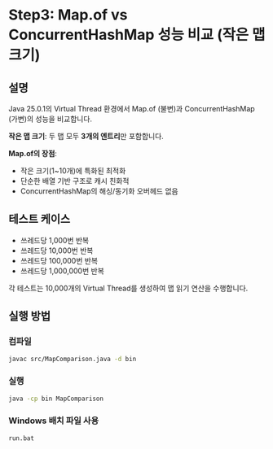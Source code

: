 # Step3: Map.of vs ConcurrentHashMap 성능 비교 (작은 맵 크기)

## 설명
Java 25.0.1의 Virtual Thread 환경에서 Map.of (불변)과 ConcurrentHashMap (가변)의 성능을 비교합니다.

**작은 맵 크기**: 두 맵 모두 **3개의 엔트리**만 포함합니다.

**Map.of의 장점**:
- 작은 크기(1~10개)에 특화된 최적화
- 단순한 배열 기반 구조로 캐시 친화적
- ConcurrentHashMap의 해싱/동기화 오버헤드 없음

## 테스트 케이스
- 쓰레드당 1,000번 반복
- 쓰레드당 10,000번 반복
- 쓰레드당 100,000번 반복
- 쓰레드당 1,000,000번 반복

각 테스트는 10,000개의 Virtual Thread를 생성하여 맵 읽기 연산을 수행합니다.

## 실행 방법

### 컴파일
```bash
javac src/MapComparison.java -d bin
```

### 실행
```bash
java -cp bin MapComparison
```

### Windows 배치 파일 사용
```bash
run.bat
```
